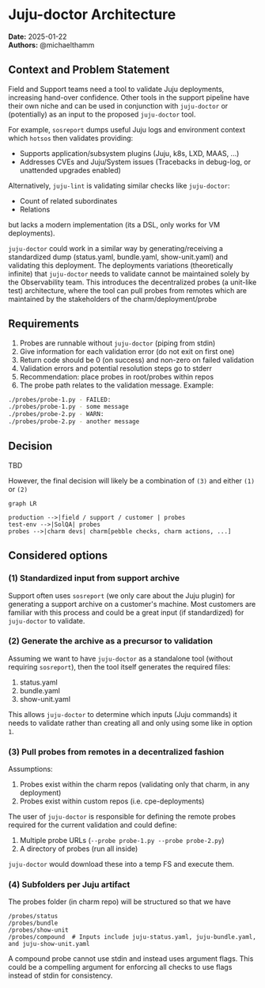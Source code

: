 # Juju-doctor Architecture
**Date:** 2025-01-22<br/>
**Authors:** @michaelthamm


## Context and Problem Statement
Field and Support teams need a tool to validate Juju deployments, increasing hand-over confidence. Other tools in the support pipeline have their own niche and can be used in conjunction with `juju-doctor` or (potentially) as an input to the proposed `juju-doctor` tool.

For example, `sosreport` dumps useful Juju logs and environment context which `hotsos` then validates providing:
  - Supports application/subsystem plugins (Juju, k8s, LXD, MAAS, ...)
  - Addresses CVEs and Juju/System issues (Tracebacks in debug-log, or unattended upgrades enabled)

Alternatively, `juju-lint` is validating similar checks like `juju-doctor`:
  - Count of related subordinates
  - Relations

but lacks a modern implementation (its a DSL, only works for VM deployments).

`juju-doctor` could work in a similar way by generating/receiving a standardized dump (status.yaml, bundle.yaml, show-unit.yaml) and validating this deployment. The deployments variations (theoretically infinite) that `juju-doctor` needs to validate cannot be maintained solely by the Observability team. This introduces the decentralized probes (a unit-like test) architecture, where the tool can pull probes from remotes which are maintained by the stakeholders of the charm/deployment/probe

## Requirements
1. Probes are runnable without `juju-doctor` (piping from stdin)
2. Give information for each validation error (do not exit on first one)
3. Return code should be 0 (on success) and non-zero on failed validation
4. Validation errors and potential resolution steps go to stderr
5. Recommendation: place probes in root/probes within repos
6. The probe path relates to the validation message. Example:
``` bash
./probes/probe-1.py - FAILED:
./probes/probe-1.py - some message
./probes/probe-2.py - WARN:
./probes/probe-2.py - another message
```

## Decision
TBD

However, the final decision will likely be a combination of `(3)` and either `(1)` or `(2)`

``` mermaid
graph LR

production -->|field / support / customer | probes
test-env -->|SolQA| probes
probes -->|charm devs| charm[pebble checks, charm actions, ...]
```

## Considered options

### (1) Standardized input from support archive

Support often uses `sosreport` (we only care about the Juju plugin) for generating a support archive on a customer's machine. Most customers are familiar with this process and could be a great input (if standardized) for `juju-doctor` to validate.

### (2) Generate the archive as a precursor to validation

Assuming we want to have `juju-doctor` as a standalone tool (without requiring `sosreport`), then the tool itself generates the required files:

1. status.yaml
2. bundle.yaml
3. show-unit.yaml

This allows `juju-doctor` to determine which inputs (Juju commands) it needs to validate rather than creating all and only using some like in option `1`.

### (3) Pull probes from remotes in a decentralized fashion

Assumptions:
1. Probes exist within the charm repos (validating only that charm, in any deployment)
2. Probes exist within custom repos (i.e. cpe-deployments)

The user of `juju-doctor` is responsible for defining the remote probes required for the current validation and could define:
1. Multiple probe URLs (`--probe probe-1.py --probe probe-2.py`)
2. A directory of probes (run all inside)

`juju-doctor` would download these into a temp FS and execute them.

### (4) Subfolders per Juju artifact

The probes folder (in charm repo) will be structured so that we have 

```
/probes/status
/probes/bundle
/probes/show-unit
/probes/compound  # Inputs include juju-status.yaml, juju-bundle.yaml, and juju-show-unit.yaml
```

A compound probe cannot use stdin and instead uses argument flags. This could be a compelling argument for enforcing all checks to use flags instead of stdin for consistency.